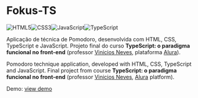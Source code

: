 # Fokus-TS

![HTML5](https://img.shields.io/badge/html5-%23E34F26.svg?style=for-the-badge&logo=html5&logoColor=white)![CSS3](https://img.shields.io/badge/css3-%231572B6.svg?style=for-the-badge&logo=css3&logoColor=white)![JavaScript](https://img.shields.io/badge/javascript-%23323330.svg?style=for-the-badge&logo=javascript&logoColor=%23F7DF1E)![TypeScript](https://img.shields.io/badge/typescript-%23007ACC.svg?style=for-the-badge&logo=typescript&logoColor=white)

 Aplicação de técnica de Pomodoro, desenvolvida com HTML, CSS, TypeScript e JavaScript.
 Projeto final do curso **TypeScript: o paradigma funcional no front-end** (professor [Vinicios Neves](https://www.linkedin.com/in/vinny-neves/), plataforma [Alura](https://alura.com.br/)).
 
Pomodoro technique application, developed with HTML, CSS, TypeScript and JavaScript.
Final project from course  **TypeScript: o paradigma funcional no front-end** (professor [Vinicios Neves](https://www.linkedin.com/in/vinny-neves/), [Alura](https://alura.com.br/) platform).
 
 Demo: [view demo](https://jgaqueiroz.github.io/fokus-ts/)
